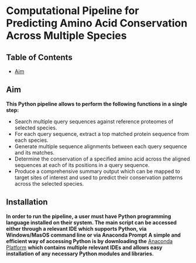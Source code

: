 # Computational Pipeline for Predicting Amino Acid Conservation Across Multiple Species

## Table of Contents
* [Aim](#aim)

## Aim
**This Python pipeline allows to perform the following functions in a single step:**
- Search multiple query sequences against reference proteomes of selected species.
- For each query sequence, extract a top matched protein sequence from each species.
- Generate multiple sequence alignments between each query sequence and its matches.
- Determine the conservation of a specified amino acid across the aligned sequences at each of its positions in a query sequence.
- Produce a comprehensive summary output which can be mapped to target sites of interest and used to predict their conservation patterns across the selected species.

## Installation
**In order to run the pipeline, a user must have Python programming language installed on their system. The main script can be accessed either through a relevant IDE which supports Python, via Windows/MasOS command line or via Anaconda Prompt**
**A simple and efficient way of accessing Python is by downloading the** [Anaconda Platform](https://pages.github.com/) **which contains multiple relevant IDEs and allows easy installation of any necessary Python modules and libraries.**


